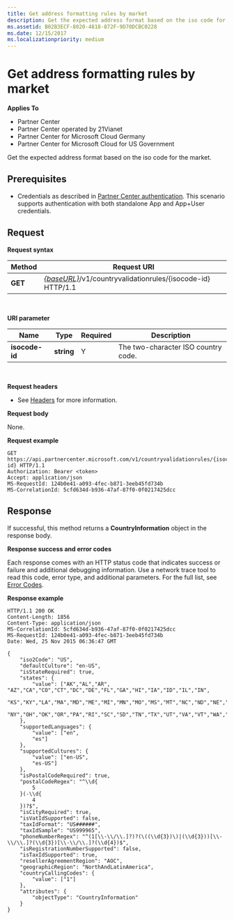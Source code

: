 ```yaml
---
title: Get address formatting rules by market
description: Get the expected address format based on the iso code for the market.
ms.assetid: B02B3ECF-8020-4818-872F-9D70DCBC0228
ms.date: 12/15/2017
ms.localizationpriority: medium
---
```


# Get address formatting rules by market

**Applies To**

-   Partner Center
-   Partner Center operated by 21Vianet
-   Partner Center for Microsoft Cloud Germany
-   Partner Center for Microsoft Cloud for US Government

Get the expected address format based on the iso code for the market.

## <span id="Prerequisites"></span><span id="prerequisites"></span><span id="PREREQUISITES"></span>Prerequisites


-   Credentials as described in [Partner Center authentication](partner-center-authentication.md). This scenario supports authentication with both standalone App and App+User credentials.

## <span id="Request"></span><span id="request"></span><span id="REQUEST"></span>Request


**Request syntax**

| Method  | Request URI                                                                                 |
|---------|---------------------------------------------------------------------------------------------|
| **GET** | [*{baseURL}*](partner-center-rest-urls.md)/v1/countryvalidationrules/{isocode-id} HTTP/1.1 |

 

**URI parameter**

| Name           | Type       | Required | Description                         |
|----------------|------------|----------|-------------------------------------|
| **isocode-id** | **string** | Y        | The two-character ISO country code. |

 

**Request headers**

-   See [Headers](headers.md) for more information.

**Request body**

None.

**Request example**

```http
GET https://api.partnercenter.microsoft.com/v1/countryvalidationrules/{isocode-id} HTTP/1.1
Authorization: Bearer <token> 
Accept: application/json
MS-RequestId: 124b0e41-a093-4fec-b871-3eeb45fd734b
MS-CorrelationId: 5cfd634d-b936-47af-87f0-0f0217425dcc
```

## <span id="Response"></span><span id="response"></span><span id="RESPONSE"></span>Response


If successful, this method returns a **CountryInformation** object in the response body.

**Response success and error codes**

Each response comes with an HTTP status code that indicates success or failure and additional debugging information. Use a network trace tool to read this code, error type, and additional parameters. For the full list, see [Error Codes](error-codes.md).

**Response example**

```http
HTTP/1.1 200 OK
Content-Length: 1856
Content-Type: application/json
MS-CorrelationId: 5cfd634d-b936-47af-87f0-0f0217425dcc
MS-RequestId: 124b0e41-a093-4fec-b871-3eeb45fd734b
Date: Wed, 25 Nov 2015 06:36:47 GMT

{
    "iso2Code": "US",
    "defaultCulture": "en-US",
    "isStateRequired": true,
    "states": {
        "value": ["AK","AL","AR", "AZ","CA","CO","CT","DC","DE","FL","GA","HI","IA","ID","IL","IN",
        "KS","KY","LA","MA","MD","ME","MI","MN","MO","MS","MT","NC","ND","NE","NH","NJ","NM","NV",
        "NY","OH","OK","OR","PA","RI","SC","SD","TN","TX","UT","VA","VT","WA","WI","WV","WY"]
    },
    "supportedLanguages": {
        "value": ["en",
        "es"]
    },
    "supportedCultures": {
        "value": ["en-US",
        "es-US"]
    },
    "isPostalCodeRequired": true,
    "postalCodeRegex": "^\\d{
        5
    }(-\\d{
        4
    })?$",
    "isCityRequired": true,
    "isVatIdSupported": false,
    "taxIdFormat": "US######",
    "taxIdSample": "US999965",
    "phoneNumberRegex": "^(1[\\-\\/\\.]?)?(\((\\d{3})\)|(\\d{3}))[\\-\\/\\.]?(\\d{3})[\\-\\/\\.]?(\\d{4})$",
    "isRegistrationNumberSupported": false,
    "isTaxIdSupported": true,
    "resellerAgreementRegion": "AOC",
    "geographicRegion": "NorthAndLatinAmerica",
    "countryCallingCodes": {
        "value": ["1"]
    },
    "attributes": {
        "objectType": "CountryInformation"
    }
}
```